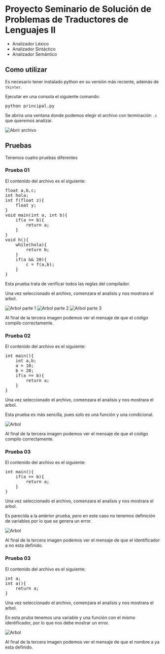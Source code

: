 # Proyecto Seminario de Solución de Problemas de Traductores de Lenguajes II

+ Analizador Léxico
+ Analizador Sintáctico
+ Analizador Semántico

## Como utilizar
Es necesario tener instalado python en su versión más reciente, además de `tkinter`.

Ejecutar en una consola el siguiente comando:
<pre>
python principal.py
</pre>

Se abrira una ventana donde podemos elegir el archivo con terminación `.c` que queremos analizar.

![Abrir archivo](ss/abrir.png)

## Pruebas
Tenemos cuatro pruebas diferentes

### Prueba 01

El contenido del archivo es el siguiente:
<pre>
float a,b,c;
int hola;
int f(float z){
    float y;
}
void main(int a, int b){
    if(a == b){
        return a;
    }
}
void h(){
    while(hola){
        return b;
    }
    if(a && 20){
        c = f(a,b);
    }
}
</pre>

Esta prueba trata de verificar todos las reglas del compilador.

Una vez seleccionado el archivo, comenzara el analisis y nos mostrara el arbol.

![Arbol parte 1](ss/arbol1.png)
![Arbol parte 2](ss/arbol2.png)
![Arbol parte 3](ss/arbol3.png)

Al final de la tercera imagen podemos ver el mensaje de que el código compilo correctamente.

### Prueba 02

El contenido del archivo es el siguiente:
<pre>
int main(){
    int a,b;
    a = 10;
    b = 20;
    if(a == b){
        return a;
    }
}
</pre>

Una vez seleccionado el archivo, comenzara el analisis y nos mostrara el arbol.

Esta prueba es más sencilla, pues solo es una función y una condicional.

![Arbol](ss/t2_arbol.png)

Al final de la tercera imagen podemos ver el mensaje de que el código compilo correctamente.

### Prueba 03

El contenido del archivo es el siguiente:
<pre>
int main(){
    if(a == b){
        return a;
    }
}
</pre>

Una vez seleccionado el archivo, comenzara el analisis y nos mostrara el arbol.

Es parecida a la anterior prueba, pero en este caso no tenemos definición de variables por lo que se genera un error.

![Arbol](ss/t3_arbol.png)

Al final de la tercera imagen podemos ver el mensaje de que el identificador a no esta definido.

### Prueba 03

El contenido del archivo es el siguiente:
<pre>
int a;
int a(){
    return a;
}
</pre>

Una vez seleccionado el archivo, comenzara el analisis y nos mostrara el arbol.

En esta pruba tenemos una variable y una función con el mismo identificador, por lo que nos debe mostrar un error.

![Arbol](ss/t4_arbol.png)

Al final de la tercera imagen podemos ver el mensaje de que el nombre a ya esta definido.
